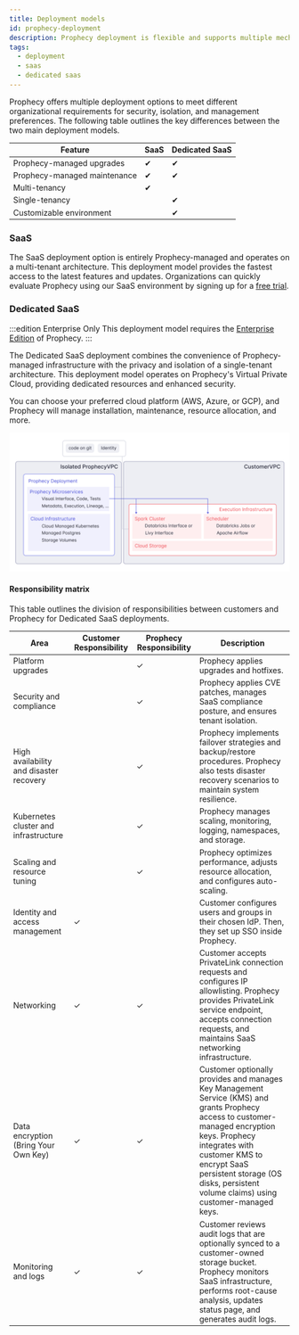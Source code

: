 ```yaml
---
title: Deployment models
id: prophecy-deployment
description: Prophecy deployment is flexible and supports multiple mechanisms
tags:
  - deployment
  - saas
  - dedicated saas
---
```


Prophecy offers multiple deployment options to meet different organizational requirements for security, isolation, and management preferences. The following table outlines the key differences between the two main deployment models.

| Feature                      | SaaS | Dedicated SaaS |
| ---------------------------- | ---- | -------------- |
| Prophecy-managed upgrades    | ✔    | ✔              |
| Prophecy-managed maintenance | ✔    | ✔              |
| Multi-tenancy                | ✔    |                |
| Single-tenancy               |      | ✔              |
| Customizable environment     |      | ✔              |

### SaaS

The SaaS deployment option is entirely Prophecy-managed and operates on a multi-tenant architecture. This deployment model provides the fastest access to the latest features and updates. Organizations can quickly evaluate Prophecy using our SaaS environment by signing up for a [free trial](https://app.prophecy.io/metadata/auth/signup).

### Dedicated SaaS

:::edition Enterprise Only
This deployment model requires the [Enterprise Edition](/getting-started/editions/) of Prophecy.
:::

The Dedicated SaaS deployment combines the convenience of Prophecy-managed infrastructure with the privacy and isolation of a single-tenant architecture. This deployment model operates on Prophecy's Virtual Private Cloud, providing dedicated resources and enhanced security.

You can choose your preferred cloud platform (AWS, Azure, or GCP), and Prophecy will manage installation, maintenance, resource allocation, and more.

![Dedicated SaaS VPC Architecture](img/arch_dedicated_vpc.png)

#### Responsibility matrix

This table outlines the division of responsibilities between customers and Prophecy for Dedicated SaaS deployments.

| Area                                    | Customer Responsibility | Prophecy Responsibility | Description                                                                                                                                                                                                                                                                      |
| --------------------------------------- | ----------------------- | ----------------------- | -------------------------------------------------------------------------------------------------------------------------------------------------------------------------------------------------------------------------------------------------------------------------------- |
| Platform upgrades                       |                         | ✓                       | Prophecy applies upgrades and hotfixes.                                                                                                                                                                                                                                          |
| Security and compliance                 |                         | ✓                       | Prophecy applies CVE patches, manages SaaS compliance posture, and ensures tenant isolation.                                                                                                                                                                                     |
| High availability and disaster recovery |                         | ✓                       | Prophecy implements failover strategies and backup/restore procedures. Prophecy also tests disaster recovery scenarios to maintain system resilience.                                                                                                                            |
| Kubernetes cluster and infrastructure   |                         | ✓                       | Prophecy manages scaling, monitoring, logging, namespaces, and storage.                                                                                                                                                                                                          |
| Scaling and resource tuning             |                         | ✓                       | Prophecy optimizes performance, adjusts resource allocation, and configures auto-scaling.                                                                                                                                                                                        |
| Identity and access management          | ✓                       |                         | Customer configures users and groups in their chosen IdP. Then, they set up SSO inside Prophecy.                                                                                                                                                                                 |
| Networking                              | ✓                       | ✓                       | Customer accepts PrivateLink connection requests and configures IP allowlisting. Prophecy provides PrivateLink service endpoint, accepts connection requests, and maintains SaaS networking infrastructure.                                                                      |
| Data encryption (Bring Your Own Key)    | ✓                       | ✓                       | Customer optionally provides and manages Key Management Service (KMS) and grants Prophecy access to customer-managed encryption keys. Prophecy integrates with customer KMS to encrypt SaaS persistent storage (OS disks, persistent volume claims) using customer-managed keys. |
| Monitoring and logs                     | ✓                       | ✓                       | Customer reviews audit logs that are optionally synced to a customer-owned storage bucket. Prophecy monitors SaaS infrastructure, performs root-cause analysis, updates status page, and generates audit logs.                                                                   |
